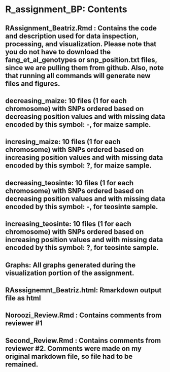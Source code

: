 # R_assignment_BP: Contents

## RAssignment_Beatriz.Rmd : Contains the code and description used for data inspection, processing, and visualization. Please note that you do not have to download the fang_et_al_genotypes or snp_position.txt files, since we are pulling them from github. Also, note that running all commands will generate new files and figures. 

## decreasing_maize: 10 files (1 for each chromosome) with SNPs ordered based on decreasing position values and with missing data encoded by this symbol: -, for maize sample. 

## incresing_maize: 10 files (1 for each chromosome) with SNPs ordered based on increasing position values and with missing data encoded by this symbol: ?, for maize sample. 

## decreasing_teosinte: 10 files (1 for each chromosome) with SNPs ordered based on decreasing position values and with missing data encoded by this symbol: -, for teosinte sample.

## increasing_teosinte: 10 files (1 for each chromosome) with SNPs ordered based on increasing position values and with missing data encoded by this symbol: ?, for teosinte sample. 

## Graphs: All graphs generated during the visualization portion of the assignment. 

## RAsssignemnt_Beatriz.html: Rmarkdown output file as html

## Noroozi_Review.Rmd : Contains comments from reviewer #1

## Second_Review.Rmd : Contains comments from reviewer #2. Comments were made on my original markdown file, so file had to be remained. 
